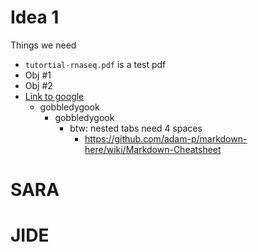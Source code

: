 
# Idea 1
Things we need
- `tutortial-rnaseq.pdf` is a test pdf
- Obj #1
- Obj #2
- [Link to google](https://www.google.com) 
    - gobbledygook 
        - gobbledygook
            - btw: nested tabs need 4 spaces
                - https://github.com/adam-p/markdown-here/wiki/Markdown-Cheatsheet



# SARA

# JIDE

